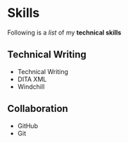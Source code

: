 # Skills
Following is a _list_ of my **technical skills**

## Technical Writing
- Technical Writing
- DITA XML
- Windchill

## Collaboration
- GitHub
- Git
